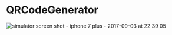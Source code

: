 # QRCodeGenerator

![simulator screen shot - iphone 7 plus - 2017-09-03 at 22 39 05](https://user-images.githubusercontent.com/3433026/30013018-c47b6f56-90f8-11e7-9593-fb894fad0903.png)
